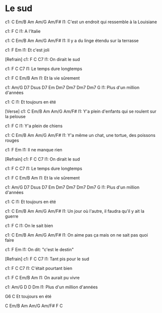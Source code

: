 ---
---

# Le sud


c1: C           Em/B       Am             Am/G    Am/F#
l1: C'est un endroit qui ressemble à la Louisiane


c1: F       C
l1: A l'Italie


c1: C          Em/B     Am             Am/G   Am/F#
l1: Il y a du linge étendu sur la terrasse

c1: F          Em
l1: Et c'est joli

 
[Refrain]
c1: F             C      C7
l1: On dirait le sud

c1: F                  C      C7
l1: Le temps dure longtemps

c1: F              C   Em/B   Am
l1: Et la vie sûrement

c1:       Am/G              D7  Dsus D7 Em Dm7 Dm7 Dm7 Dm7 G
l1: Plus d'un million d'années

c1:                 C
l1: Et toujours en été

 
[Verse]
c1: C           Em/B          Am             Am/G    Am/F#
l1: Y'a plein d'enfants qui se roulent sur la pelouse

c1: F       C
l1: Y'a plein de chiens

c1: C          Em/B     Am             Am/G   Am/F#
l1: Y'a même un chat, une tortue, des poissons rouges

c1: F          Em
l1: Il ne manque rien

 
[Refrain]
c1: F             C      C7
l1: On dirait le sud

c1: F                  C      C7
l1: Le temps dure longtemps

c1: F              C   Em/B   Am
l1: Et la vie sûrement

c1:       Am/G              D7  Dsus D7 Em Dm7 Dm7 Dm7 Dm7 G
l1: Plus d'un million d'années

c1:                 C
l1: Et toujours en été

 
c1: C           Em/B          Am             Am/G    Am/F#
l1: Un jour où l'autre, il faudra qu'il y ait la guerre

c1: F       C
l1: On le sait bien

c1: C          Em/B     Am             Am/G   Am/F#
l1: On aime pas ça mais on ne sait pas quoi faire

c1: F         Em
l1: On dit: "c'est le destin"

 
[Refrain]
c1: F                 C      C7
l1: Tant pis pour le sud

c1: F                  C      C7
l1: C'était pourtant bien

c1: F              C      Em/B  Am
l1: On aurait pu vivre

c1:       Am/G            D       D       Dm
l1: Plus d'un million d'années

G6                 C
   Et toujours en été
 
C  Em/B  Am  Am/G  Am/F#  F  C
